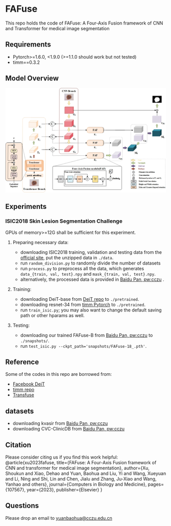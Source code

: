 # FAFuse
This repo holds the code of FAFuse: A Four-Axis Fusion framework of CNN and Transformer for medical image segmentation

## Requirements
* Pytorch>=1.6.0, <1.9.0 (>=1.1.0 should work but not tested)
* timm==0.3.2


## Model Overview
<p align="center">
    <img src="model.jpg"/> <br />
</p>



## Experiments

### ISIC2018 Skin Lesion Segmentation Challenge
GPUs of memory>=12G shall be sufficient for this experiment. 

1. Preparing necessary data:
	+ downloading ISIC2018 training, validation and testing data from the [official site](https://challenge.isic-archive.com/data/#2018), put the unzipped data in `./data`.
	+ run `random_division.py` to randomly divide the number of datasets
	+ run `process.py` to preprocess all the data, which generates `data_{train, val, test}.npy` and `mask_{train, val, test}.npy`.
	+ alternatively, the processed data is provided in [Baidu Pan, pw:cczu](https://pan.baidu.com/s/12oH_yxcW15yHUYm2l9nWVQ) .

2. Training:
	+ downloading DeiT-base from [DeiT repo](https://github.com/facebookresearch/deit) to `./pretrained`.
	+ downloading resnet-34 from [timm Pytorch](https://github.com/rwightman/pytorch-image-models/releases/download/v0.1-weights/resnet34-43635321.pth) to `./pretrained`.
	+ run `train_isic.py`; you may also want to change the default saving path or other hparams as well.

3. Testing:
	+ downloading our trained FAFuse-B from [Baidu Pan, pw:cczu](https://pan.baidu.com/s/1LSOAsciZLTSkMGzu_plS8g)  to `./snapshots/`.
	+ run `test_isic.py --ckpt_path='snapshots/FAFuse-18_.pth'`.





## Reference
Some of the codes in this repo are borrowed from:
* [Facebook DeiT](https://github.com/facebookresearch/deit)
* [timm repo](https://github.com/rwightman/pytorch-image-models)
* [Transfuse](https://github.com/Rayicer/TransFuse)

## datasets
* downloading kvasir from [Baidu Pan, pw:cczu](https://pan.baidu.com/s/1WyGNXZdqWJtYhwPzpqd2qQ)
* downloading CVC-ClinicDB from [Baidu Pan, pw:cczu](https://pan.baidu.com/s/1RXhYeRW96UkoP3oHdTC6kw)

## Citation
Please consider citing us if you find this work helpful:
@article{xu2023fafuse,
  title={FAFuse: A Four-Axis Fusion framework of CNN and transformer for medical image segmentation},
  author={Xu, Shoukun and Xiao, Dehao and Yuan, Baohua and Liu, Yi and Wang, Xueyuan and Li, Ning and Shi, Lin and Chen, Jialu and Zhang, Ju-Xiao and Wang, Yanhao and others},
  journal={Computers in Biology and Medicine},
  pages={107567},
  year={2023},
  publisher={Elsevier}
}

## Questions
Please drop an email to yuanbaohua@cczu.edu.cn

